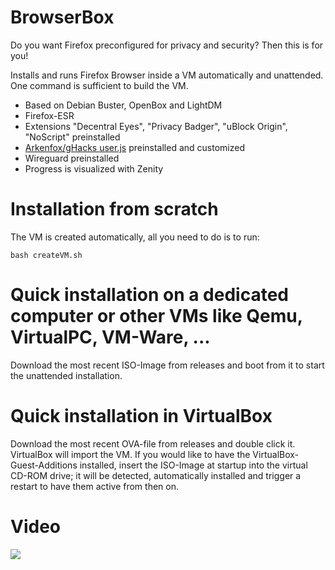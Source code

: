 # BrowserBox
Do you want Firefox preconfigured for privacy and security? Then this is for you!

Installs and runs Firefox Browser inside a VM automatically and unattended. One command is sufficient to build the VM.

 - Based on Debian Buster, OpenBox and LightDM
 - Firefox-ESR
 - Extensions "Decentral Eyes", "Privacy Badger", "uBlock Origin", "NoScript" preinstalled
 - [Arkenfox/gHacks user.js](https://github.com/arkenfox/user.js) preinstalled and customized
 - Wireguard preinstalled
 - Progress is visualized with Zenity


# Installation from scratch
The VM is created automatically, all you need to do is to run:

    bash createVM.sh

# Quick installation on a dedicated computer or other VMs like Qemu, VirtualPC, VM-Ware, ...
Download the most recent ISO-Image from releases and boot from it to start the unattended installation.

# Quick installation in VirtualBox
Download the most recent OVA-file from releases and double click it. VirtualBox will import the VM. If you would like to have the VirtualBox-Guest-Additions installed, insert the ISO-Image at startup into the virtual CD-ROM drive; it will be detected, automatically installed and trigger a restart to have them active from then on.

# Video
[<img src="https://raw.githubusercontent.com/wiki/Torxgewinde/BrowserBox/images/BrowserBox.gif">](https://raw.githubusercontent.com/wiki/Torxgewinde/BrowserBox/images/BrowserBox.mp4 "Video of script execution")
